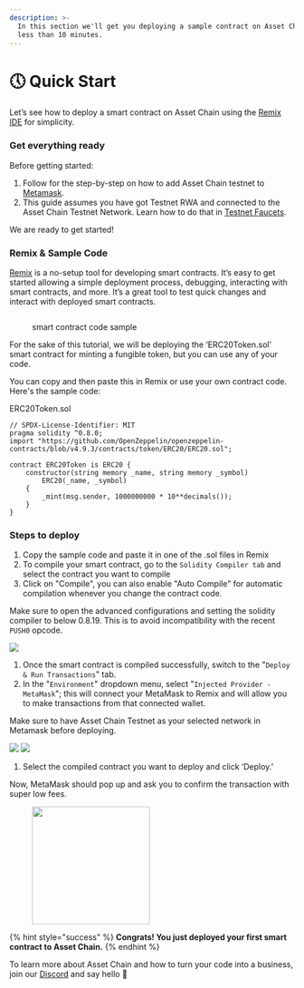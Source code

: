 ```yaml
---
description: >-
  In this section we'll get you deploying a sample contract on Asset Chain in
  less than 10 minutes.
---
```


# 🕔 Quick Start

Let’s see how to deploy a smart contract on Asset Chain using the [Remix IDE](https://remix.ethereum.org/) for simplicity.

### Get everything ready <a href="#get-everything-ready" id="get-everything-ready"></a>

Before getting started:

1. Follow for the step-by-step on how to add Asset Chain testnet to [Metamask](../general-info/add-asset-chain.md).
2. This guide assumes you have got Testnet RWA and connected to the Asset Chain Testnet Network. Learn how to do that in [Testnet Faucets](../tools/faucets.md).

We are ready to get started!

### Remix & Sample Code <a href="#remix-and-sample-code" id="remix-and-sample-code"></a>

[Remix](https://remix.ethereum.org/) is a no-setup tool for developing smart contracts. It’s easy to get started allowing a simple deployment process, debugging, interacting with smart contracts, and more. It’s a great tool to test quick changes and interact with deployed smart contracts.

<figure><img src="broken-reference" alt=""><figcaption><p>smart contract code sample</p></figcaption></figure>

For the sake of this tutorial, we will be deploying the ‘ERC20Token.sol’ smart contract for minting a fungible token, but you can use any of your code.

You can copy and then paste this in Remix or use your own contract code. Here's the sample code:

ERC20Token.sol

```solidity
// SPDX-License-Identifier: MIT
pragma solidity ^0.8.0;
import "https://github.com/OpenZeppelin/openzeppelin-contracts/blob/v4.9.3/contracts/token/ERC20/ERC20.sol";

contract ERC20Token is ERC20 {
    constructor(string memory _name, string memory _symbol)
        ERC20(_name, _symbol)
    {
        _mint(msg.sender, 1000000000 * 10**decimals());
    }
}

```



### Steps to deploy <a href="#steps-to-deploy" id="steps-to-deploy"></a>

1. Copy the sample code and paste it in one of the .sol files in Remix
2. To compile your smart contract, go to the `Solidity Compiler tab` and select the contract you want to compile
3. Click on "Compile", you can also enable "Auto Compile" for automatic compilation whenever you change the contract code.

Make sure to open the advanced configurations and setting the solidity compiler to below 0.8.19. This is to avoid incompatibility with the recent `PUSH0` opcode.

![](https://docs.mode.network/\~gitbook/image?url=https%3A%2F%2F2176895816-files.gitbook.io%2F%7E%2Ffiles%2Fv0%2Fb%2Fgitbook-x-prod.appspot.com%2Fo%2Fspaces%252FmOUA87dDndFyiETJjxpf%252Fuploads%252FgvDYYhLyR0v2evtGgZe7%252Fimage.png%3Falt%3Dmedia%26token%3D1a9fe833-6167-487f-a89d-d5cc313d53a1\&width=768\&dpr=4\&quality=100\&sign=4a0175cbb69b731dc9ab52ed73451d163a398d62c2868e34631bc8bfa145c211)

1. Once the smart contract is compiled successfully, switch to the "`Deploy & Run Transactions`" tab.
2. In the "`Environment`" dropdown menu, select "`Injected Provider - MetaMask`"; this will connect your MetaMask to Remix and will allow you to make transactions from that connected wallet.

Make sure to have Asset Chain Testnet as your selected network in Metamask before deploying.

![](https://docs.mode.network/\~gitbook/image?url=https%3A%2F%2Flh4.googleusercontent.com%2FjmsucoJ4vr4ByW3\_0Nt4gwlckzu78pvh7ugVp2nEep9z9LtpY-BuC5WmhX4k\_uKk2vA\_iIvDZg-VEn8YDzKdoSzmE327wjbLiCIpCGe9xc\_GAxBOC5-LYet-qBNPQ54W5waFpeMZak61a-rmk\_ITxog\&width=300\&dpr=4\&quality=100\&sign=8abd245423fe32a3df61b633698504982aad62c31a9c4e3c6e2336a19e4fb375) ![](https://docs.mode.network/\~gitbook/image?url=https%3A%2F%2Flh6.googleusercontent.com%2FnIYOD8FEnw-1qCtgMI\_uKK4qRwEjciveycdc3q6iLtuW7su7sOQMZHhG1dw8Rwk2ulO4JFlQU8YxQlJIB8c6uMZJ5t19PCikrkIKVsRZW68PVRz8RVs1NtQOxrQ6x7CwZXtwjlv6W4Fe9x45\_44LWSQ\&width=300\&dpr=4\&quality=100\&sign=dd7dac6bc0c696aeb1fbf00a5d4b6fd03533ea96ad855e006ca34a4ea1d00621)

1. Select the compiled contract you want to deploy and click ‘Deploy.’

Now, MetaMask should pop up and ask you to confirm the transaction with super low fees.



<div align="left">

<figure><img src="broken-reference" alt="" width="208"><figcaption></figcaption></figure>

</div>

{% hint style="success" %}
**Congrats! You just deployed your first smart contract to Asset Chain.**
{% endhint %}



To learn more about Asset Chain and how to turn your code into a business, join our [Discord](dev-onboarding-checklist.md) and say hello 👋

